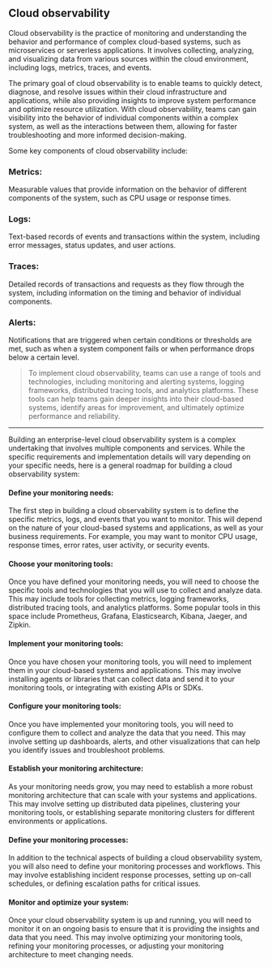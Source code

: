 ## Cloud observability

Cloud observability is the practice of monitoring and understanding the behavior and performance of complex cloud-based systems, such as microservices or serverless applications. It involves collecting, analyzing, and visualizing data from various sources within the cloud environment, including logs, metrics, traces, and events.

The primary goal of cloud observability is to enable teams to quickly detect, diagnose, and resolve issues within their cloud infrastructure and applications, while also providing insights to improve system performance and optimize resource utilization. With cloud observability, teams can gain visibility into the behavior of individual components within a complex system, as well as the interactions between them, allowing for faster troubleshooting and more informed decision-making.

Some key components of cloud observability include:

### Metrics: 
Measurable values that provide information on the behavior of different components of the system, such as CPU usage or response times.

### Logs: 
Text-based records of events and transactions within the system, including error messages, status updates, and user actions.

### Traces: 
Detailed records of transactions and requests as they flow through the system, including information on the timing and behavior of individual components.

### Alerts:
Notifications that are triggered when certain conditions or thresholds are met, such as when a system component fails or when performance drops below a certain level.

> To implement cloud observability, teams can use a range of tools and technologies, including monitoring and alerting systems, logging frameworks, distributed tracing tools, and analytics platforms. These tools can help teams gain deeper insights into their cloud-based systems, identify areas for improvement, and ultimately optimize performance and reliability.

---

Building an enterprise-level cloud observability system is a complex undertaking that involves multiple components and services. While the specific requirements and implementation details will vary depending on your specific needs, here is a general roadmap for building a cloud observability system:

#### Define your monitoring needs: 
The first step in building a cloud observability system is to define the specific metrics, logs, and events that you want to monitor. This will depend on the nature of your cloud-based systems and applications, as well as your business requirements. For example, you may want to monitor CPU usage, response times, error rates, user activity, or security events.

#### Choose your monitoring tools: 
Once you have defined your monitoring needs, you will need to choose the specific tools and technologies that you will use to collect and analyze data. This may include tools for collecting metrics, logging frameworks, distributed tracing tools, and analytics platforms. Some popular tools in this space include Prometheus, Grafana, Elasticsearch, Kibana, Jaeger, and Zipkin.

#### Implement your monitoring tools: 
Once you have chosen your monitoring tools, you will need to implement them in your cloud-based systems and applications. This may involve installing agents or libraries that can collect data and send it to your monitoring tools, or integrating with existing APIs or SDKs.

#### Configure your monitoring tools: 
Once you have implemented your monitoring tools, you will need to configure them to collect and analyze the data that you need. This may involve setting up dashboards, alerts, and other visualizations that can help you identify issues and troubleshoot problems.

#### Establish your monitoring architecture: 
As your monitoring needs grow, you may need to establish a more robust monitoring architecture that can scale with your systems and applications. This may involve setting up distributed data pipelines, clustering your monitoring tools, or establishing separate monitoring clusters for different environments or applications.

#### Define your monitoring processes: 
In addition to the technical aspects of building a cloud observability system, you will also need to define your monitoring processes and workflows. This may involve establishing incident response processes, setting up on-call schedules, or defining escalation paths for critical issues.

#### Monitor and optimize your system: 
Once your cloud observability system is up and running, you will need to monitor it on an ongoing basis to ensure that it is providing the insights and data that you need. This may involve optimizing your monitoring tools, refining your monitoring processes, or adjusting your monitoring architecture to meet changing needs.
